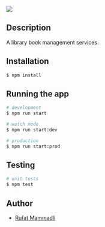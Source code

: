 ![](https://github.com/oop/BookLibraryServices/workflows/Node%20CI/badge.svg)

## Description
A library book management services.

## Installation
```bash
$ npm install
```

## Running the app

```bash
# development
$ npm run start

# watch mode 
$ npm run start:dev

# production
$ npm run start:prod
```

## Testing

```bash
# unit tests
$ npm test
```

## Author
- [Rufat Mammadli](https://github.com/oop)
